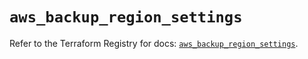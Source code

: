 # `aws_backup_region_settings`

Refer to the Terraform Registry for docs: [`aws_backup_region_settings`](https://registry.terraform.io/providers/hashicorp/aws/5.72.0/docs/resources/backup_region_settings).
